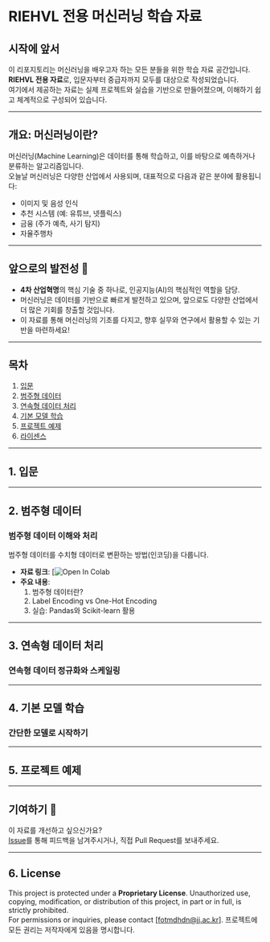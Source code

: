 # **RIEHVL 전용 머신러닝 학습 자료**

## 시작에 앞서
이 리포지토리는 머신러닝을 배우고자 하는 모든 분들을 위한 학습 자료 공간입니다.  
**RIEHVL 전용 자료**로, 입문자부터 중급자까지 모두를 대상으로 작성되었습니다.  
여기에서 제공하는 자료는 실제 프로젝트와 실습을 기반으로 만들어졌으며, 이해하기 쉽고 체계적으로 구성되어 있습니다.

---

## **개요: 머신러닝이란?**
머신러닝(Machine Learning)은 데이터를 통해 학습하고, 이를 바탕으로 예측하거나 분류하는 알고리즘입니다.  
오늘날 머신러닝은 다양한 산업에서 사용되며, 대표적으로 다음과 같은 분야에 활용됩니다:
- 이미지 및 음성 인식
- 추천 시스템 (예: 유튜브, 넷플릭스)
- 금융 (주가 예측, 사기 탐지)
- 자율주행차

---

## **앞으로의 발전성 🌟**
- **4차 산업혁명**의 핵심 기술 중 하나로, 인공지능(AI)의 핵심적인 역할을 담당.
- 머신러닝은 데이터를 기반으로 빠르게 발전하고 있으며, 앞으로도 다양한 산업에서 더 많은 기회를 창출할 것입니다.
- 이 자료를 통해 머신러닝의 기초를 다지고, 향후 실무와 연구에서 활용할 수 있는 기반을 마련하세요!

---

## **목차**

1. [입문](#1-입문)
2. [범주형 데이터](#2-범주형-데이터)
3. [연속형 데이터 처리](#3-연속형-데이터-처리)
4. [기본 모델 학습](#4-기본-모델-학습)
5. [프로젝트 예제](#5-프로젝트-예제)
6. [라이센스](#6-License)

---

## **1. 입문**

---

## **2. 범주형 데이터**
### 범주형 데이터 이해와 처리  
범주형 데이터를 수치형 데이터로 변환하는 방법(인코딩)을 다룹니다.

- **자료 링크**: [![Open In Colab](https://colab.research.google.com/github/RIEHVL/StartMachine-colab/blob/main/머신러닝/범주형_데이터.ipynb)
- **주요 내용**:
  1. 범주형 데이터란?
  2. Label Encoding vs One-Hot Encoding
  3. 실습: Pandas와 Scikit-learn 활용

---

## **3. 연속형 데이터 처리**
### 연속형 데이터 정규화와 스케일링  

---

## **4. 기본 모델 학습**
### 간단한 모델로 시작하기  


---

## **5. 프로젝트 예제**


---

## **기여하기 🙌**
이 자료를 개선하고 싶으신가요?  
[Issue](https://github.com/)를 통해 피드백을 남겨주시거나, 직접 Pull Request를 보내주세요.  

---

## **6. License**
This project is protected under a **Proprietary License**. Unauthorized use, copying, modification, or distribution of this project, in part or in full, is strictly prohibited.  
For permissions or inquiries, please contact [fotmdhdn@jj.ac.kr].
프로젝트에 모든 권리는 저작자에게 있음을 명시합니다.
